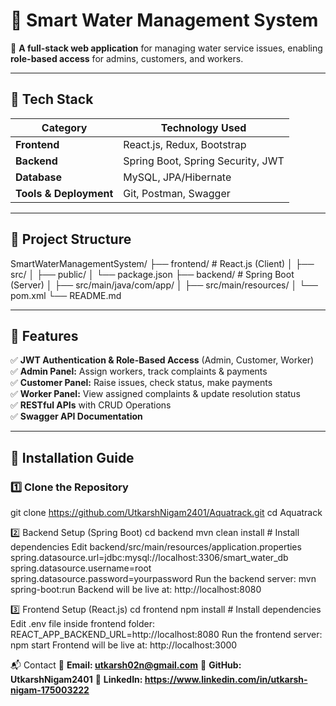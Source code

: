 # 🌊 Smart Water Management System

🚀 **A full-stack web application** for managing water service issues, enabling **role-based access** for admins, customers, and workers.

---

## 📌 Tech Stack  
| **Category**  | **Technology Used**  |
|--------------|----------------------|
| **Frontend**  | React.js, Redux, Bootstrap  |
| **Backend**   | Spring Boot, Spring Security, JWT  |
| **Database**  | MySQL, JPA/Hibernate  |
| **Tools & Deployment** | Git, Postman, Swagger  |

---

## 📂 Project Structure  
SmartWaterManagementSystem/ ├── frontend/ # React.js (Client) │ ├── src/ │ ├── public/ │ └── package.json ├── backend/ # Spring Boot (Server) │ ├── src/main/java/com/app/ │ ├── src/main/resources/ │ └── pom.xml └── README.md


---

## 🌟 Features  
✅ **JWT Authentication & Role-Based Access** (Admin, Customer, Worker)  
✅ **Admin Panel:** Assign workers, track complaints & payments  
✅ **Customer Panel:** Raise issues, check status, make payments  
✅ **Worker Panel:** View assigned complaints & update resolution status  
✅ **RESTful APIs** with CRUD Operations  
✅ **Swagger API Documentation**

---

## 🚀 Installation Guide

### **1️⃣ Clone the Repository**
git clone https://github.com/UtkarshNigam2401/Aquatrack.git
cd Aquatrack

2️⃣ Backend Setup (Spring Boot)
cd backend
mvn clean install  # Install dependencies
Edit backend/src/main/resources/application.properties
spring.datasource.url=jdbc:mysql://localhost:3306/smart_water_db
spring.datasource.username=root
spring.datasource.password=yourpassword
Run the backend server:
mvn spring-boot:run
Backend will be live at: http://localhost:8080

3️⃣ Frontend Setup (React.js)
cd frontend
npm install  # Install dependencies
Edit .env file inside frontend folder:
REACT_APP_BACKEND_URL=http://localhost:8080
Run the frontend server:
npm start
Frontend will be live at: http://localhost:3000

📬 Contact
📧 **Email: utkarsh02n@gmail.com**
🐙 **GitHub: UtkarshNigam2401**
🔗 **LinkedIn: https://www.linkedin.com/in/utkarsh-nigam-175003222**




